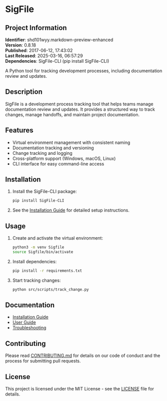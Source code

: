 # SigFile

## Project Information

**Identifier**: shd101wyy.markdown-preview-enhanced  
**Version**: 0.8.18  
**Published**: 2017-06-12, 17:43:02  
**Last Released**: 2025-03-16, 06:57:29  
**Dependencies**: SigFile-CLI (pip install SigFile-CLI)

A Python tool for tracking development processes, including documentation review and updates.

## Description

SigFile is a development process tracking tool that helps teams manage documentation review and updates. It provides a structured way to track changes, manage handoffs, and maintain project documentation.

## Features

- Virtual environment management with consistent naming
- Documentation tracking and versioning
- Change tracking and logging
- Cross-platform support (Windows, macOS, Linux)
- CLI interface for easy command-line access

## Installation

1. Install the SigFile-CLI package:
   ```zsh
   pip install SigFile-CLI
   ```

2. See the [Installation Guide](docs/getting-started/installation.md) for detailed setup instructions.

## Usage

1. Create and activate the virtual environment:
   ```zsh
   python3 -m venv Sigfile
   source Sigfile/bin/activate
   ```

2. Install dependencies:
   ```zsh
   pip install -r requirements.txt
   ```

3. Start tracking changes:
   ```zsh
   python src/scripts/track_change.py
   ```

## Documentation

- [Installation Guide](docs/getting-started/installation.md)
- [User Guide](docs/user-guide/README.md)
- [Troubleshooting](docs/troubleshooting/common-issues.md)

## Contributing

Please read [CONTRIBUTING.md](CONTRIBUTING.md) for details on our code of conduct and the process for submitting pull requests.

## License

This project is licensed under the MIT License - see the [LICENSE](LICENSE) file for details.
